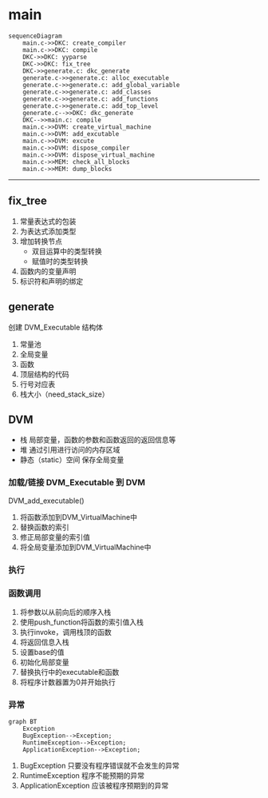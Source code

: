 # main
```mermaid
sequenceDiagram
    main.c->>DKC: create_compiler
    main.c->>DKC: compile
    DKC->>DKC: yyparse
    DKC->>DKC: fix_tree
    DKC->>generate.c: dkc_generate
    generate.c->>generate.c: alloc_executable
    generate.c->>generate.c: add_global_variable
    generate.c->>generate.c: add_classes
    generate.c->>generate.c: add_functions
    generate.c->>generate.c: add_top_level
    generate.c-->>DKC: dkc_generate
    DKC-->>main.c: compile
    main.c->>DVM: create_virtual_machine
    main.c->>DVM: add_excutable
    main.c->>DVM: excute
    main.c->>DVM: dispose_compiler
    main.c->>DVM: dispose_virtual_machine
    main.c->>MEM: check_all_blocks
    main.c->>MEM: dump_blocks
```

---

## fix_tree
1. 常量表达式的包装
2. 为表达式添加类型
3. 增加转换节点
    - 双目运算中的类型转换
    - 赋值时的类型转换
4. 函数内的变量声明
5. 标识符和声明的绑定

## generate
创建 DVM_Executable 结构体
1. 常量池
2. 全局变量
3. 函数
4. 顶层结构的代码
5. 行号对应表
6. 栈大小（need_stack_size）

## DVM
- 栈 局部变量，函数的参数和函数返回的返回信息等
- 堆 通过引用进行访问的内存区域
- 静态（static）空间 保存全局变量

### 加载/链接 DVM_Executable 到 DVM
DVM_add_executable()
1. 将函数添加到DVM_VirtualMachine中
2. 替换函数的索引
3. 修正局部变量的索引值
4. 将全局变量添加到DVM_VirtualMachine中
### 执行
### 函数调用
1. 将参数以从前向后的顺序入栈
2. 使用push_function将函数的索引值入栈
3. 执行invoke，调用栈顶的函数
4. 将返回信息入栈
5. 设置base的值
6. 初始化局部变量
7. 替换执行中的executable和函数
8. 将程序计数器置为0并开始执行

### 异常
```mermaid
graph BT
    Exception
    BugException-->Exception;
    RuntimeException-->Exception;
    ApplicationException-->Exception;
```
1. BugException 只要没有程序错误就不会发生的异常
2. RuntimeException 程序不能预期的异常
3. ApplicationException 应该被程序预期到的异常